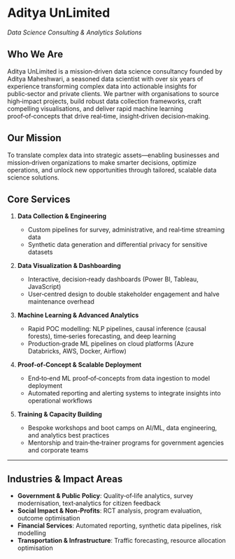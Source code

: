 # Aditya UnLimited
*Data Science Consulting & Analytics Solutions*  

## Who We Are  
Aditya UnLimited is a mission‑driven data science consultancy founded by Aditya Maheshwari, a seasoned data scientist with over six years of experience transforming complex data into actionable insights for public‑sector and private clients. We partner with organisations to source high‑impact projects, build robust data collection frameworks, craft compelling visualisations, and deliver rapid machine learning proof‑of‑concepts that drive real‑time, insight‑driven decision‑making.

## Our Mission  
To translate complex data into strategic assets—enabling businesses and mission‑driven organizations to make smarter decisions, optimize operations, and unlock new opportunities through tailored, scalable data science solutions.


## Core Services  

1. **Data Collection & Engineering**  
   - Custom pipelines for survey, administrative, and real‑time streaming data  
   - Synthetic data generation and differential privacy for sensitive datasets  

2. **Data Visualization & Dashboarding**  
   - Interactive, decision‑ready dashboards (Power BI, Tableau, JavaScript)  
   - User‑centred design to double stakeholder engagement and halve maintenance overhead  

3. **Machine Learning & Advanced Analytics**  
   - Rapid POC modelling: NLP pipelines, causal inference (causal forests), time‑series forecasting, and deep learning  
   - Production‑grade ML pipelines on cloud platforms (Azure Databricks, AWS, Docker, Airflow)  

4. **Proof‑of‑Concept & Scalable Deployment**  
   - End‑to‑end ML proof‑of‑concepts from data ingestion to model deployment  
   - Automated reporting and alerting systems to integrate insights into operational workflows  

5. **Training & Capacity Building**  
   - Bespoke workshops and boot camps on AI/ML, data engineering, and analytics best practices  
   - Mentorship and train‑the‑trainer programs for government agencies and corporate teams  

---

## Industries & Impact Areas  
- **Government & Public Policy**: Quality‑of‑life analytics, survey modernisation, text‑analytics for citizen feedback  
- **Social Impact & Non‑Profits**: RCT analysis, program evaluation, outcome optimisation  
- **Financial Services**: Automated reporting, synthetic data pipelines, risk modelling  
- **Transportation & Infrastructure**: Traffic forecasting, resource allocation optimisation  

